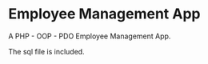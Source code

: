 # Employee Management App  
A PHP - OOP - PDO Employee Management App.  
  
The sql file is included.
